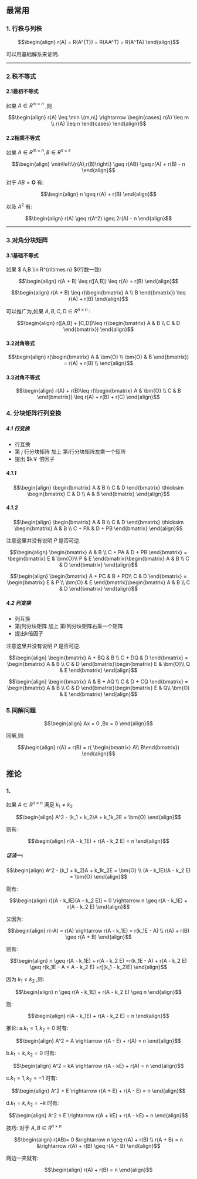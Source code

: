 ## 最常用
### 1. 行秩与列秩

$$\begin{align}
    r(A) = R(A^{T}) = R(AA^T) = R(A^TA)
\end{align}$$

可以用基础解系来证明.

---
### 2.秩不等式
#### 2.1最初不等式
如果 $A \in R^{m\times n}$ ,则

$$\begin{align}
    r(A) \leq \min \{m,n\} \rightarrow \begin{cases}
        r(A) \leq m \\
        r(A) \leq n
    \end{cases}
\end{align}$$


#### 2.2相乘不等式
如果 $A \in R^{m \times n} , B \in R^{n \times s}$

$$\begin{align}
    \min\left\{r(A),r(B)\right\} \geq r(AB) \geq r(A) + r(B) - n
\end{align}$$

对于 $AB = \bm{O}$ 有:

$$\begin{align}
    n \geq r(A) + r(B)
\end{align}$$

以及 $A^2$ 有:

$$\begin{align}
    r(A) \geq r(A^2) \geq 2r(A) - n
\end{align}$$


---
### 3.对角分块矩阵
#### 3.1基础不等式
如果 $ A,B \in R^{n\times n} $(行数一致)

$$\begin{align}
    r(A + B) \leq r([A,B]) \leq r(A) + r(B) 
\end{align}$$


$$\begin{align} 
    r(A + B) \leq r(\begin{bmatrix}
        A \\ B
    \end{bmatrix}) \leq r(A) + r(B)
\end{align}$$

可以推广为,如果 $A,B,C,D \in R^{n \times n}$ :

$$\begin{align}
    r([A,B] + [C,D])\leq r(\begin{bmatrix}
        A & B \\
        C & D
    \end{bmatrix})
\end{align}$$


#### 3.2对角等式

$$\begin{align}
    r(\begin{bmatrix}
        A & \bm{O} \\
        \bm{O} & B
    \end{bmatrix}) = r(A) + r(B) \\
\end{align}$$

#### 3.3对角不等式

$$\begin{align}
    r(A) + r(B)\leq r(\begin{bmatrix}
        A & \bm{O} \\
        C & B
    \end{bmatrix}) \leq r(A) + r(B) + r(C)
\end{align}$$

### 4. 分块矩阵行列变换
##### 4.1 行变换
* 行互换
* 第 $j$ 行分块矩阵 加上 第i行分块矩阵左乘一个矩阵
* 提出 $k￥ 倍因子

##### 4.1.1

$$\begin{align}
    \begin{bmatrix}
        A & B \\
        C & D
    \end{bmatrix}     \thicksim     
    \begin{bmatrix}
        C & D \\
        A & B
    \end{bmatrix}
\end{align}$$

##### 4.1.2

$$\begin{align}
    \begin{bmatrix}
        A & B \\
        C & D
    \end{bmatrix}     \thicksim     
    \begin{bmatrix}
        A & B \\
        C + PA & D + PB
    \end{bmatrix}
\end{align}$$

注意这里并没有说明 $P$ 是否可逆.

$$\begin{align}
        \begin{bmatrix}
        A & B \\
        C + PA & D + PB
    \end{bmatrix} =     
        \begin{bmatrix}
        E & \bm{O}\\
        P & E
    \end{bmatrix}\begin{bmatrix}
        A & B \\
        C & D 
    \end{bmatrix}
\end{align}$$


$$\begin{align}
        \begin{bmatrix}
        A + PC & B  + PD\\
        C & D
    \end{bmatrix} =     
        \begin{bmatrix}
        E & P \\
        \bm{O} & E
    \end{bmatrix}\begin{bmatrix}
        A & B \\
        C & D 
    \end{bmatrix}
\end{align}$$


##### 4.2 列变换
* 列互换
* 第j列分块矩阵 加上 第i列分块矩阵右乘一个矩阵
* 提出k倍因子

注意这里并没有说明 $P$ 是否可逆.

$$\begin{align}
    \begin{bmatrix}
        A + BQ & B \\
        C + DQ & D 
    \end{bmatrix} =     
    \begin{bmatrix}
        A & B \\
        C & D 
    \end{bmatrix}\begin{bmatrix}
        E & \bm{O}\\
        Q & E
    \end{bmatrix}
\end{align}$$


$$\begin{align}
    \begin{bmatrix}
        A & B + AQ \\
        C & D + CQ
    \end{bmatrix} =     
    \begin{bmatrix}
        A & B \\
        C & D 
    \end{bmatrix}\begin{bmatrix}
        E & Q\\
        \bm{O} & E
    \end{bmatrix}
\end{align}$$


### 5.同解问题

$$\begin{align}
    Ax = 0 ,Bx = 0
\end{align}$$

同解,则:

$$\begin{align}
    r(A) = r(B) = r( \begin{bmatrix} A\\ B\end{bmatrix})
\end{align}$$

## 推论
### 1.
如果 $A\in R^{n \times n}$ 满足 $k_1\not ={k_2}$

$$\begin{align}
    A^2 - (k_1 + k_2)A + k_1k_2E = \bm{O}
\end{align}$$

则有:

$$\begin{align}
    r(A - k_1E) + r(A - k_2 E) = n
\end{align}$$

##### 证法一:

$$\begin{align}
    A^2 - (k_1 + k_2)A + k_1k_2E = \bm{O} \\
    (A - k_1E)(A - k_2 E) = \bm{O}
\end{align}$$

则有:

$$\begin{align}
    r[(A - k_1E)(A - k_2 E)] = 0 \rightarrow n \geq r(A - k_1E) + r(A - k_2 E) 
\end{align}$$

又因为:

$$\begin{align}
    r(-A) = r(A) \rightarrow r(A - k_1E) = r(k_1E - A) \\
    r(A) + r(B) \geq r(A + B)
\end{align}$$

则有:

$$\begin{align}
    n \geq r(A - k_1E) + r(A - k_2 E) =r(k_1E - A) + r(A - k_2 E) \geq r(k_1E - A + A - k_2 E) =r[(k_1 - k_2)E]
\end{align}$$

因为 $k_1 \not ={k_2}$ ,则:

$$\begin{align}
    n \geq r(A - k_1E) + r(A - k_2 E) \geq n
\end{align}$$

则:

$$\begin{align}
    r(A - k_1E) + r(A - k_2 E) = n
\end{align}$$



推论:
a.$k_1 = 1,k_2 = 0$ 时有:

$$\begin{align}
    A^2 = A \rightarrow r(A - E) + r(A) = n
\end{align}$$

b.$k_1 = k,k_2 = 0$ 时有:

$$\begin{align}
    A^2 = kA \rightarrow r(A - kE) + r(A) = n
\end{align}$$

c.$k_1 = 1 , k_2 = -1$ 时有:

$$\begin{align}
    A^2 = E \rightarrow r(A + E) + r(A - E) = n
\end{align}$$

d.$k_1 = k , k_2 = -k$ 时有:

$$\begin{align}
    A^2 = E \rightarrow r(A + kE) + r(A - kE) = n
\end{align}$$

技巧:
对于 $A,B \in R^{n \times n}$

$$\begin{align}
    r(AB)= 0 &\rightarrow n \geq r(A) + r(B) \\
    r(A + B) = n &\rightarrow r(A) + r(B) \geq r(A + B)
\end{align}$$

两边一夹就有:

$$\begin{align}
    r(A) + r(B)  = n
\end{align}$$



